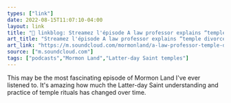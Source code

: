 ```yaml
---
types: ["link"]
date: 2022-08-15T11:07:10-04:00
layout: link
title: "🔗 linkblog: Streamez l'épisode A law professor explains “temple divorces,” and how they changed through the years | Episode 246 du podcast Mormon Land | Écoutez en ligne gratuitement sur SoundCloud'"
art_title: "Streamez l'épisode A law professor explains “temple divorces,” and how they changed through the years | Episode 246 du podcast Mormon Land | Écoutez en ligne gratuitement sur SoundCloud"
art_link: "https://m.soundcloud.com/mormonland/a-law-professor-temple-divorces-and-how-they-have-changed-through-the-years-episode-246"
source: ["m.soundcloud.com"]
tags: ["podcasts","Mormon Land","Latter-day Saint temples"]
---
```

This may be the most fascinating episode of Mormon Land I've ever listened to. It's amazing how much the Latter-day Saint understanding and practice of temple rituals has changed over time.
 
